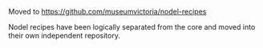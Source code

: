 Moved to https://github.com/museumvictoria/nodel-recipes

Nodel recipes have been logically separated from the core and moved into their own independent repository.
